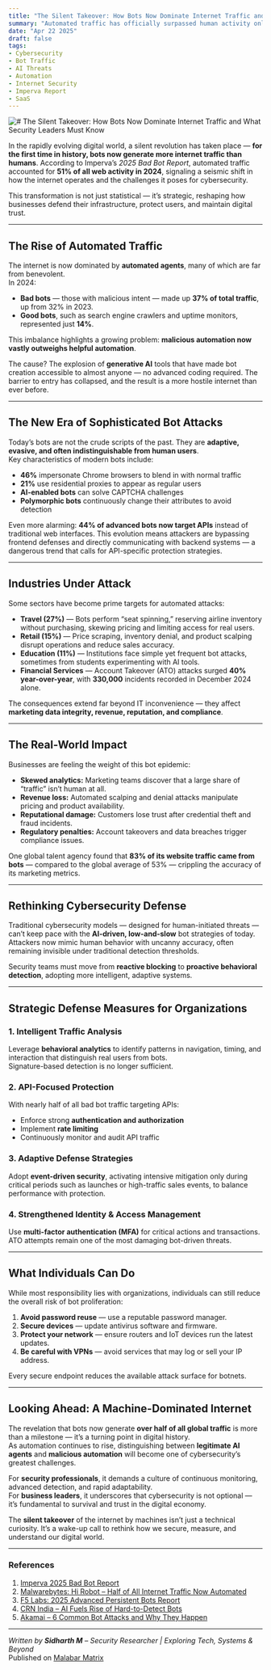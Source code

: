 ```yaml
---
title: "The Silent Takeover: How Bots Now Dominate Internet Traffic and What Security Leaders Must Know"
summary: "Automated traffic has officially surpassed human activity online, marking a major cybersecurity milestone. Learn how bots are reshaping the internet and what strategies businesses must adopt to defend themselves."
date: "Apr 22 2025"
draft: false
tags:
- Cybersecurity
- Bot Traffic
- AI Threats
- Automation
- Internet Security
- Imperva Report
- SaaS
---
```

![# The Silent Takeover: How Bots Now Dominate Internet Traffic and What Security Leaders Must Know](/blog_img/02/1745262491740.webp)

In the rapidly evolving digital world, a silent revolution has taken place — **for the first time in history, bots now generate more internet traffic than humans**. According to Imperva’s *2025 Bad Bot Report*, automated traffic accounted for **51% of all web activity in 2024**, signaling a seismic shift in how the internet operates and the challenges it poses for cybersecurity.

This transformation is not just statistical — it’s strategic, reshaping how businesses defend their infrastructure, protect users, and maintain digital trust.

---

## The Rise of Automated Traffic

The internet is now dominated by **automated agents**, many of which are far from benevolent.  
In 2024:
- **Bad bots** — those with malicious intent — made up **37% of total traffic**, up from 32% in 2023.  
- **Good bots**, such as search engine crawlers and uptime monitors, represented just **14%**.

This imbalance highlights a growing problem: **malicious automation now vastly outweighs helpful automation**.  

The cause? The explosion of **generative AI** tools that have made bot creation accessible to almost anyone — no advanced coding required. The barrier to entry has collapsed, and the result is a more hostile internet than ever before.

---

## The New Era of Sophisticated Bot Attacks

Today’s bots are not the crude scripts of the past. They are **adaptive, evasive, and often indistinguishable from human users**.  
Key characteristics of modern bots include:

- **46%** impersonate Chrome browsers to blend in with normal traffic  
- **21%** use residential proxies to appear as regular users  
- **AI-enabled bots** can solve CAPTCHA challenges  
- **Polymorphic bots** continuously change their attributes to avoid detection  

Even more alarming: **44% of advanced bots now target APIs** instead of traditional web interfaces. This evolution means attackers are bypassing frontend defenses and directly communicating with backend systems — a dangerous trend that calls for API-specific protection strategies.

---

## Industries Under Attack

Some sectors have become prime targets for automated attacks:

- **Travel (27%)** — Bots perform “seat spinning,” reserving airline inventory without purchasing, skewing pricing and limiting access for real users.  
- **Retail (15%)** — Price scraping, inventory denial, and product scalping disrupt operations and reduce sales accuracy.  
- **Education (11%)** — Institutions face simple yet frequent bot attacks, sometimes from students experimenting with AI tools.  
- **Financial Services** — Account Takeover (ATO) attacks surged **40% year-over-year**, with **330,000** incidents recorded in December 2024 alone.

The consequences extend far beyond IT inconvenience — they affect **marketing data integrity, revenue, reputation, and compliance**.

---

## The Real-World Impact

Businesses are feeling the weight of this bot epidemic:

- **Skewed analytics:** Marketing teams discover that a large share of “traffic” isn’t human at all.  
- **Revenue loss:** Automated scalping and denial attacks manipulate pricing and product availability.  
- **Reputational damage:** Customers lose trust after credential theft and fraud incidents.  
- **Regulatory penalties:** Account takeovers and data breaches trigger compliance issues.  

One global talent agency found that **83% of its website traffic came from bots** — compared to the global average of 53% — crippling the accuracy of its marketing metrics.

---

## Rethinking Cybersecurity Defense

Traditional cybersecurity models — designed for human-initiated threats — can’t keep pace with the **AI-driven, low-and-slow** bot strategies of today. Attackers now mimic human behavior with uncanny accuracy, often remaining invisible under traditional detection thresholds.

Security teams must move from **reactive blocking** to **proactive behavioral detection**, adopting more intelligent, adaptive systems.

---

## Strategic Defense Measures for Organizations

### 1. Intelligent Traffic Analysis
Leverage **behavioral analytics** to identify patterns in navigation, timing, and interaction that distinguish real users from bots.  
Signature-based detection is no longer sufficient.

### 2. API-Focused Protection
With nearly half of all bad bot traffic targeting APIs:
- Enforce strong **authentication and authorization**
- Implement **rate limiting**
- Continuously monitor and audit API traffic

### 3. Adaptive Defense Strategies
Adopt **event-driven security**, activating intensive mitigation only during critical periods such as launches or high-traffic sales events, to balance performance with protection.

### 4. Strengthened Identity & Access Management
Use **multi-factor authentication (MFA)** for critical actions and transactions. ATO attempts remain one of the most damaging bot-driven threats.

---

## What Individuals Can Do

While most responsibility lies with organizations, individuals can still reduce the overall risk of bot proliferation:

1. **Avoid password reuse** — use a reputable password manager.  
2. **Secure devices** — update antivirus software and firmware.  
3. **Protect your network** — ensure routers and IoT devices run the latest updates.  
4. **Be careful with VPNs** — avoid services that may log or sell your IP address.  

Every secure endpoint reduces the available attack surface for botnets.

---

## Looking Ahead: A Machine-Dominated Internet

The revelation that bots now generate **over half of all global traffic** is more than a milestone — it’s a turning point in digital history.  
As automation continues to rise, distinguishing between **legitimate AI agents** and **malicious automation** will become one of cybersecurity’s greatest challenges.

For **security professionals**, it demands a culture of continuous monitoring, advanced detection, and rapid adaptability.  
For **business leaders**, it underscores that cybersecurity is not optional — it’s fundamental to survival and trust in the digital economy.

The **silent takeover** of the internet by machines isn’t just a technical curiosity. It’s a wake-up call to rethink how we secure, measure, and understand our digital world.

---

### References

1. [Imperva 2025 Bad Bot Report](https://www.imperva.com/resources/gated/reports/2025-Bad-Bot-Report.pdf)  
2. [Malwarebytes: Hi Robot – Half of All Internet Traffic Now Automated](https://www.malwarebytes.com/blog/uncategorized/2025/04/hi-robot-half-of-all-internet-traffic-now-automated)  
3. [F5 Labs: 2025 Advanced Persistent Bots Report](https://www.f5.com/content/dam/f5-labs-v2/article/pdfs/F5%20LABS%202025%20Advanced%20Persistent%20Bots%20Report.pdf)  
4. [CRN India – AI Fuels Rise of Hard-to-Detect Bots](https://www.crn.in/news/artificial-intelligence-fuels-rise-of-hard-to-detect-bots-that-now-make-up-more-than-half-of-global-internet-traffic-according-to-the-2025-imperva-bad-bot-report/)  
5. [Akamai – 6 Common Bot Attacks and Why They Happen](https://www.akamai.com/blog/security/bad-bots-6-common-bot-attacks-and-why-they-happen)

---

*Written by **Sidharth M** – Security Researcher | Exploring Tech, Systems & Beyond*  
Published on [Malabar Matrix](https://malabarmatrix.site)
